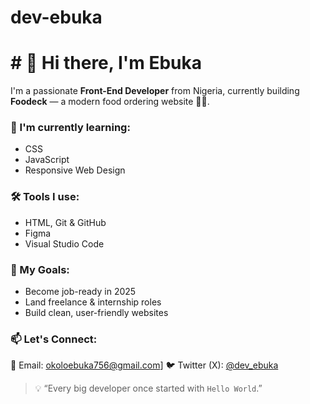 # dev-ebuka
# # 👋 Hi there, I'm Ebuka

I'm a passionate **Front-End Developer** from Nigeria, currently building **Foodeck** — a modern food ordering website 🍔🍟.

### 🌱 I'm currently learning:
- CSS
- JavaScript
- Responsive Web Design

### 🛠️ Tools I use:
- HTML, Git & GitHub
- Figma
- Visual Studio Code

### 🚀 My Goals:
- Become job-ready in 2025
- Land freelance & internship roles
- Build clean, user-friendly websites

### 📫 Let's Connect:
📧 Email: okoloebuka756@gmail.com]
🐦 Twitter (X): [@dev_ebuka](https://twitter.com/dev_ebuka)

> 💡 “Every big developer once started with `Hello World`.”
